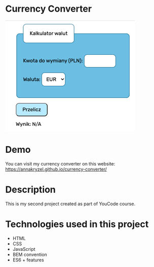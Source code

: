 # Currency Converter
![Currency-converter-image](images/currency-converter-image.png)
# Demo
You can visit my currency converter on this website: https://annakryzel.github.io/currency-converter/

# Description
This is my second project created as part of YouCode course.

# Technologies used in this project
- HTML
- CSS
- JavaScript
- BEM convention
- ES6 + features
